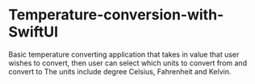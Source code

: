 # Temperature-conversion-with-SwiftUI

Basic temperature converting application that takes in value that user wishes to convert, then user can select which units to convert from and convert to
The units include degree Celsius, Fahrenheit and Kelvin.
